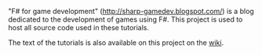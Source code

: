 "F# for game development" (http://sharp-gamedev.blogspot.com/) is a blog dedicated to the development of games using F#. This project is used to host all source code used in these tutorials.

The text of the tutorials is also available on this project on the [wiki](http://code.google.com/p/fs-gamedev/wiki/Main).